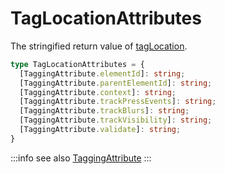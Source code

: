 # TagLocationAttributes

The stringified return value of [tagLocation](/tracking/api-reference/locationTaggers/tagLocation.md).

```typescript
type TagLocationAttributes = {
  [TaggingAttribute.elementId]: string;
  [TaggingAttribute.parentElementId]: string;
  [TaggingAttribute.context]: string;
  [TaggingAttribute.trackPressEvents]: string;
  [TaggingAttribute.trackBlurs]: string;
  [TaggingAttribute.trackVisibility]: string;
  [TaggingAttribute.validate]: string;
}
```

:::info see also
[TaggingAttribute](/tracking/api-reference/definitions/TaggingAttribute.md)
:::
